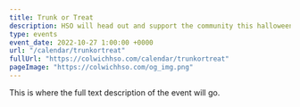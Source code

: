 ```yaml
---
title: Trunk or Treat
description: HSO will head out and support the community this halloween.
type: events
event_date: 2022-10-27 1:00:00 +0000
url: "/calendar/trunkortreat"
fullUrl: "https://colwichhso.com/calendar/trunkortreat"
pageImage: "https://colwichhso.com/og_img.png"
---
```

This is where the full text description of the event will go.